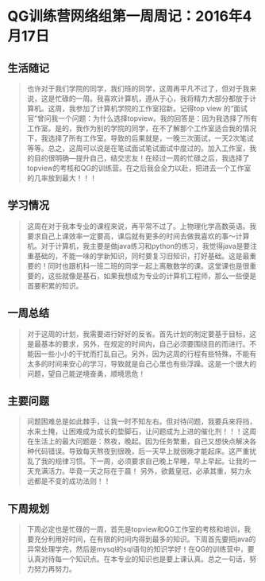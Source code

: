 # QG训练营网络组第一周周记：2016年4月17日
## 生活随记
>也许对于我们学院的同学，我们班的同学，这周再平凡不过了，但对于我来说，这是忙碌的一周。我喜欢计算机，遵从于心，我将精力大部分都放于计算机。这周，我参加了计算机学院的工作室招新。记得top view 的“面试官”曾问我一个问题：为什么选择topview。我的回答是：因为我选择了所有工作室。是的，我作为别的学院的同学，在不了解那个工作室适合我的情况下，我选择了所有工作室。导致的后果就是，一晚三次面试，一天2次笔试等等。总之，这周可以说是在笔试面试笔试面试中度过的。加入工作室，我的目的很明确—提升自己，结交志友！在经过一周的忙碌之后，我选择了topview的考核和QG的训练营。在之后我会全力以赴，把进去一个工作室的几率放到最大！！！
## 学习情况
> 这周在对于我本专业的课程来说，再平常不过了。上物理化学高数英语。我要求自己上课效率一定要高，课后就有更多的时间去做我喜欢的事～计算机。对于计算机，我主要是做java练习和python的练习，我觉得java是要注重基础的，不能一味的学新知识，同时要复习旧知识，打好基础。这是最重要的！同时也跟机科一班二班的同学一起上离散数学的课。这堂课也是很重要的，这些就像是基石，如果我想成为专业的计算机工程师，那么一些便是首要积累的知识。
## 一周总结
>对于这周的计划，我需要进行好好的反省。首先计划的制定要基于目标，这是最基本的要求，另外，在规定的时间内，自己必须要围绕目的而进行。不能因一些小小的干扰而打乱自己。另外，因为这周的行程有些特殊，不能有太多的时间来安心的学习，导致就是自己心里也有些浮躁。这是一个很大的问题，望自己能逆境奋勇，顺境思危！
## 主要问题
>问题困难总是如此棘手，让我一时不知左右。但对待问题，我要兵来将挡，水来土掩，让困难成为成长的垫脚石，让问题成为上进的催化剂！！！这周在生活上的最大问题是：熬夜，晚起。因为任务繁重，自己又想快点解决各种代码错误。导致每天熬夜到很晚，后一天早上就很晚才能起床。这严重扰乱了我的规律习惯。下一周，必须要求自己晚上早睡，早上早起。让我的一天充满活力。毕竟一天之际在于晨！
另外，欲戴皇冠，必承其重，努力永远都是不变的成功法则！！
## 下周规划
> 下周必定也是忙碌的一周，首先是topview和QG工作室的考核和培训，我要充分利用好时间，在有限的时间内得到最多的知识。下周首先要把java的异常处理学完，然后是mysql的sql语句的知识学好！在QG的训练营中，要认真对待每一个知识点。在本专业的知识也是要上课认真。总之一句话，努力努力再努力。

